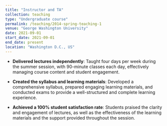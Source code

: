 ```yaml
---
title: "Instructor and TA"
collection: teaching
type: "Undergraduate course"
permalink: /teaching/2014-spring-teaching-1
venue: "George Washington University"
date: 2021-09-01
start_date: 2021-09-01
end_date: present
location: "Washington D.C., US"
---
```



- **Delivered lectures independently**: Taught four days per week during the summer session, with 90-minute classes each day, effectively managing course content and student engagement.

- **Created the syllabus and learning materials**: Developed a comprehensive syllabus, prepared engaging learning materials, and conducted exams to provide a well-structured and complete learning experience.

- **Achieved a 100% student satisfaction rate**: Students praised the clarity and engagement of lectures, as well as the effectiveness of the learning materials and the support provided throughout the session.
